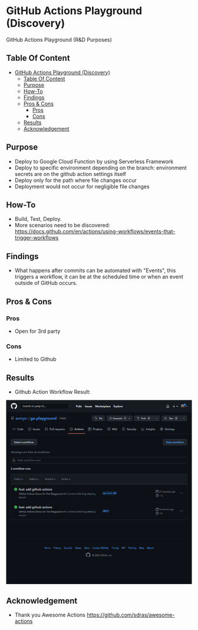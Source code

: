 # GitHub Actions Playground (Discovery)
 GitHub Actions Playground (R&D Purposes)

 ## Table Of Content
- [GitHub Actions Playground (Discovery)](#github-actions-playground-discovery)
  - [Table Of Content](#table-of-content)
  - [Purpose](#purpose)
  - [How-To](#how-to)
  - [Findings](#findings)
  - [Pros & Cons](#pros--cons)
    - [Pros](#pros)
    - [Cons](#cons)
  - [Results](#results)
  - [Acknowledgement](#acknowledgement)

## Purpose

* Deploy to Google Cloud Function by using Serverless Framework
* Deploy to specific environment depending on the branch: environment secrets are on the github action settings itself
* Deploy only for the path where file changes occur
* Deployment would not occur for negligible file changes

## How-To 

- Build, Test, Deploy.
- More scenarios need to be discovered: https://docs.github.com/en/actions/using-workflows/events-that-trigger-workflows

## Findings

- What happens after commits can be automated with "Events", this triggers a workflow, it can be at the scheduled time or when an event outside of GitHub occurs.

## Pros & Cons

### Pros

* Open for 3rd party

### Cons

* Limited to Github

## Results

- Github Action Workflow Result:

![github](/assets/workflow_results.png)

## Acknowledgement

- Thank you Awesome Actions https://github.com/sdras/awesome-actions 